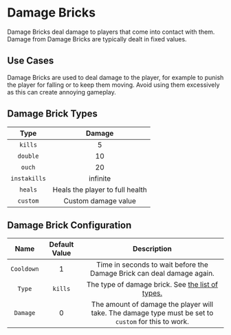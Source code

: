 # Damage Bricks

Damage Bricks deal damage to players that come into contact with them. Damage from Damage Bricks are typically dealt in fixed values.

## Use Cases

Damage Bricks are used to deal damage to the player, for example to punish the player for falling or to keep them moving. Avoid using them excessively as this can create annoying gameplay.

## Damage Brick Types

| Type | Damage |
|:-----:|:--------:|
| `kills` | 5 |
| `double` | 10 |
| `ouch` | 20 |
| `instakills`| infinite |
| `heals` | Heals the player to full health |
| `custom` | Custom damage value |

## Damage Brick Configuration

| Name | Default Value | Description |
|:-----:|:-----:|:-----:|
| `Cooldown` | 1 | Time in seconds to wait before the Damage Brick can deal damage again. |
| `Type` | `kills` | The type of damage brick. See [the list of types.](#damage-brick-types) |
| `Damage` | 0 | The amount of damage the player will take. The damage type must be set to `custom` for this to work. |
